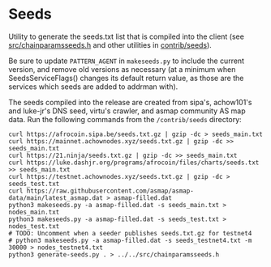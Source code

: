 # Seeds

Utility to generate the seeds.txt list that is compiled into the client
(see [src/chainparamsseeds.h](/src/chainparamsseeds.h) and other utilities in [contrib/seeds](/contrib/seeds)).

Be sure to update `PATTERN_AGENT` in `makeseeds.py` to include the current version,
and remove old versions as necessary (at a minimum when SeedsServiceFlags()
changes its default return value, as those are the services which seeds are added
to addrman with).

The seeds compiled into the release are created from sipa's, achow101's and luke-jr's
DNS seed, virtu's crawler, and asmap community AS map data. Run the following commands
from the `/contrib/seeds` directory:

```
curl https://afrocoin.sipa.be/seeds.txt.gz | gzip -dc > seeds_main.txt
curl https://mainnet.achownodes.xyz/seeds.txt.gz | gzip -dc >> seeds_main.txt
curl https://21.ninja/seeds.txt.gz | gzip -dc >> seeds_main.txt
curl https://luke.dashjr.org/programs/afrocoin/files/charts/seeds.txt >> seeds_main.txt
curl https://testnet.achownodes.xyz/seeds.txt.gz | gzip -dc > seeds_test.txt
curl https://raw.githubusercontent.com/asmap/asmap-data/main/latest_asmap.dat > asmap-filled.dat
python3 makeseeds.py -a asmap-filled.dat -s seeds_main.txt > nodes_main.txt
python3 makeseeds.py -a asmap-filled.dat -s seeds_test.txt > nodes_test.txt
# TODO: Uncomment when a seeder publishes seeds.txt.gz for testnet4
# python3 makeseeds.py -a asmap-filled.dat -s seeds_testnet4.txt -m 30000 > nodes_testnet4.txt
python3 generate-seeds.py . > ../../src/chainparamsseeds.h
```
